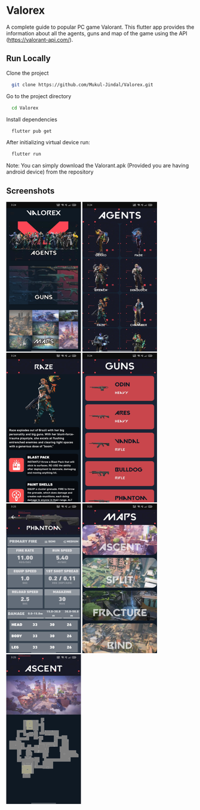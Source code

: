 
# Valorex

A complete guide to popular PC game Valorant. This flutter app provides the information about all the agents, guns and map of the game using the API (https://valorant-api.com/). 


## Run Locally

Clone the project

```bash
  git clone https://github.com/Mukul-Jindal/Valorex.git
```

Go to the project directory

```bash
  cd Valorex
```

Install dependencies

```bash
  flutter pub get
```

After initializing virtual device run: 

```bash
  flutter run
```

Note: You can simply download the Valorant.apk (Provided you are having android device) from the repository
## Screenshots

<div >
  <img src="/Screenshots/HomePage.jpg?raw=true" width="200px" height="400px" ></img>
  <img src="/Screenshots/AgentsList.jpg?raw=true" width="200px" height="400px" ></img>
  <img src="/Screenshots/SpecificAgent.jpg?raw=true" width="200px" height="400px" ></img>
  <img src="/Screenshots/GunList.jpg?raw=true" width="200px" height="400px" ></img>
  <img src="/Screenshots/GunStat.jpg?raw=true" width="200px" height="400px" ></img>
  <img src="/Screenshots/MapList.jpg?raw=true" width="200px" height="400px" ></img>
  <img src="/Screenshots/MapStat.jpg?raw=true" width="200px" height="400px" ></img>
</div>
